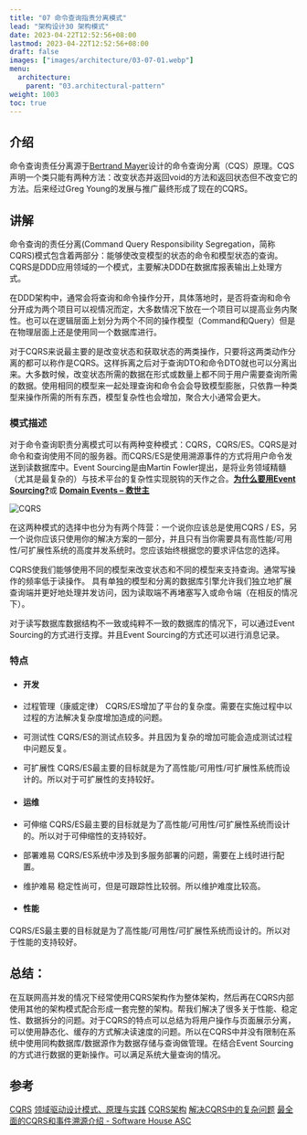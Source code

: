 ```yaml
---
title: "07 命令查询指责分离模式"
lead: "架构设计30 架构模式"
date: 2023-04-22T12:52:56+08:00
lastmod: 2023-04-22T12:52:56+08:00
draft: false
images: ["images/architecture/03-07-01.webp"]
menu:
  architecture:
    parent: "03.architectural-pattern"
weight: 1003
toc: true
---
```


## 介绍
命令查询责任分离源于[Bertrand Mayer](https://en.wikipedia.org/wiki/Bertrand_Meyer)设计的命令查询分离（CQS）原理。CQS声明一个类只能有两种方法：改变状态并返回void的方法和返回状态但不改变它的方法。后来经过Greg Young的发展与推广最终形成了现在的CQRS。

## 讲解
命令查询的责任分离(Command Query Responsibility Segregation，简称CQRS)模式包含着两部分：能够使改变模型的状态的命令和模型状态的查询。CQRS是DDD应用领域的一个模式，主要解决DDD在数据库报表输出上处理方式。 

在DDD架构中，通常会将查询和命令操作分开，具体落地时，是否将查询和命令分开成为两个项目可以视情况而定，大多数情况下放在一个项目可以提高业务内聚性。也可以在逻辑层面上划分为两个不同的操作模型（Command和Query）但是在物理层面上还是使用同一个数据库进行。

对于CQRS来说最主要的是改变状态和获取状态的两类操作，只要将这两类动作分离的都可以称作是CQRS。这样拆离之后对于查询DTO和命令DTO就也可以分离出来。大多数时候，改变状态所需的数据在形式或数量上都不同于用户需要查询所需的数据。使用相同的模型来一起处理查询和命令会会导致模型膨胀，只依靠一种类型来操作所需的所有东西，模型复杂性也会增加，聚合大小通常会更大。

### 模式描述

对于命令查询职责分离模式可以有两种变种模式：CQRS，CQRS/ES。CQRS是对命令和查询使用不同的服务器。而CQRS/ES是使用溯源事件的方式将用户命令发送到读数据库中。Event Sourcing是由Martin Fowler提出，是将业务领域精髓（尤其是最复杂的）与技术平台的复杂性实现脱钩的天作之合。[**为什么要用Event Sourcing?**](http://www.jdon.com/42709)或 [**Domain Events – 救世主**](http://www.jdon.com/37289)

![CQRS](images/architecture/03-07-01.webp)

在这两种模式的选择中也分为有两个阵营：一个说你应该总是使用CQRS / ES，另一个说你应该只使用你的解决方案的一部分，并且只有当你需要具有高性能/可用性/可扩展性系统的高度并发系统时。您应该始终根据您的要求评估您的选择。

CQRS使我们能够使用不同的模型来改变状态和不同的模型来支持查询。通常写操作的频率低于读操作。 具有单独的模型和分离的数据库引擎允许我们独立地扩展查询端并更好地处理并发访问，因为读取端不再堵塞写入或命令端（在相反的情况下）。

对于读写数据库数据结构不一致或纯粹不一致的数据库的情况下，可以通过Event Sourcing的方式进行支撑。并且Event Sourcing的方式还可以进行消息记录。

### 特点
- #### 开发
- 过程管理（康威定律）
CQRS/ES增加了平台的复杂度。需要在实施过程中以过程的方法解决复杂度增加造成的问题。

- 可测试性
CQRS/ES的测试点较多。并且因为复杂的增加可能会造成测试过程中问题反复。

- 可扩展性
CQRS/ES最主要的目标就是为了高性能/可用性/可扩展性系统而设计的。所以对于可扩展性的支持较好。

* #### 运维
- 可伸缩
CQRS/ES最主要的目标就是为了高性能/可用性/可扩展性系统而设计的。所以对于可伸缩性的支持较好。

- 部署难易
CQRS/ES系统中涉及到多服务部署的问题，需要在上线时进行配置。

- 维护难易
稳定性尚可，但是可跟踪性比较弱。所以维护难度比较高。

* #### 性能
CQRS/ES最主要的目标就是为了高性能/可用性/可扩展性系统而设计的。所以对于性能的支持较好。

## 总结：

在互联网高并发的情况下经常使用CQRS架构作为整体架构，然后再在CQRS内部使用其他的架构模式配合形成一套完整的架构。帮我们解决了很多关于性能、稳定性、数据拆分的问题。对于CQRS的特点可以总结为将用户操作与页面展示分离，可以使用静态化、缓存的方式解决读速度的问题。所以在CQRS中并没有限制在系统中使用同构数据库/数据源作为数据存储与查询做管理。在结合Event Sourcing的方式进行数据的更新操作。可以满足系统大量查询的情况。

## 参考
[CQRS](https://www.martinfowler.com/bliki/CQRS.html)
[领域驱动设计模式、原理与实践](https://book.douban.com/subject/26761413/)
[CQRS架构](https://www.jdon.com/cqrs.html)
[解决CQRS中的复杂问题](https://www.jdon.com/51153)
[最全面的CQRS和事件溯源介绍 - Software House ASC](https://www.jdon.com/52278)
